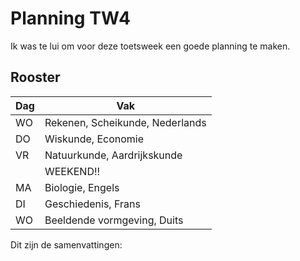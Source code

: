 # Planning TW4

Ik was te lui om voor deze toetsweek een goede planning te maken.

## Rooster

| Dag | Vak                              |
| --- | -------------------------------- |
| WO  | Rekenen, Scheikunde, Nederlands  |
| DO  | Wiskunde, Economie               |
| VR  | Natuurkunde, Aardrijkskunde      |
|     | WEEKEND!!                        |
| MA  | Biologie, Engels                 |
| DI  | Geschiedenis, Frans              |
| WO  | Beeldende vormgeving, Duits      |

Dit zijn de samenvattingen:
